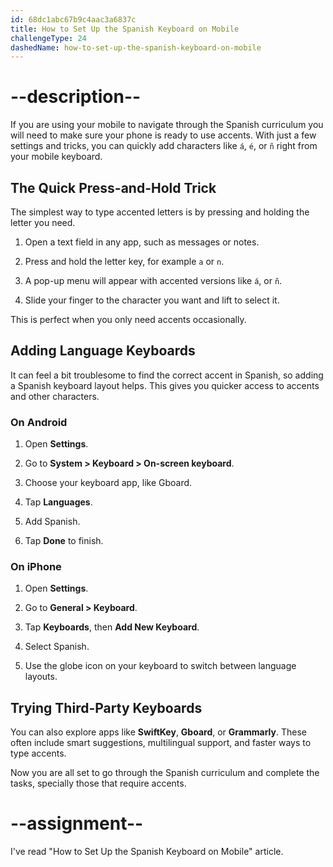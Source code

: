 ```yaml
---
id: 68dc1abc67b9c4aac3a6837c
title: How to Set Up the Spanish Keyboard on Mobile
challengeType: 24
dashedName: how-to-set-up-the-spanish-keyboard-on-mobile
---
```


# --description--

If you are using your mobile to navigate through the Spanish curriculum you will need to make sure your phone is ready to use accents. With just a few settings and tricks, you can quickly add characters like `á`, `é`, or `ñ` right from your mobile keyboard.

## The Quick Press-and-Hold Trick

The simplest way to type accented letters is by pressing and holding the letter you need.

1. Open a text field in any app, such as messages or notes.

2. Press and hold the letter key, for example `a` or `n`.

3. A pop-up menu will appear with accented versions like `á`, or `ñ`.

4. Slide your finger to the character you want and lift to select it.

This is perfect when you only need accents occasionally.


## Adding Language Keyboards

It can feel a bit troublesome to find the correct accent in Spanish, so adding a Spanish keyboard layout helps. This gives you quicker access to accents and other characters.


### On Android

1. Open **Settings**.

2. Go to **System > Keyboard > On-screen keyboard**.

3. Choose your keyboard app, like Gboard.

4. Tap **Languages**.

5. Add Spanish.

6. Tap **Done** to finish.


### On iPhone

1. Open **Settings**.

2. Go to **General > Keyboard**.

3. Tap **Keyboards**, then **Add New Keyboard**.

4. Select Spanish.

5. Use the globe icon on your keyboard to switch between language layouts.


## Trying Third-Party Keyboards

You can also explore apps like **SwiftKey**, **Gboard**, or **Grammarly**. These often include smart suggestions, multilingual support, and faster ways to type accents.

Now you are all set to go through the Spanish curriculum and complete the tasks, specially those that require accents.

# --assignment--

I've read "How to Set Up the Spanish Keyboard on Mobile" article.
